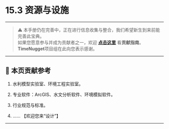 # 15.3 资源与设施

---

> ⚠️ 本手册仍在完善中，正在进行信息收集与整合，我们希望新生到来前能完善此宝典。  
> 如果您愿意参与并成为贡献者之一，欢迎 **[点击这里](/CONTRIBUTING)** 看**贡献指南**。  
> **TimeNugget**项目组在此向您表示感谢。  

---

## 📌 本页贡献参考

1. 水利模型实验室、环境工程实验室。

2. 专业软件：ArcGIS、水文分析软件、环境模拟软件。

3. 行业规范与标准。

4. ……  【欢迎您来“设计”】

---
